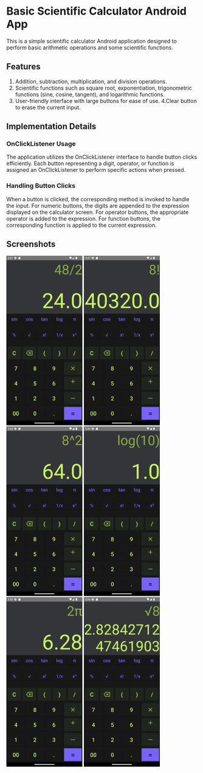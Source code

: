 
# Basic Scientific Calculator Android App
This is a simple scientific calculator Android application designed to perform basic arithmetic operations and some scientific functions.

## Features
1. Addition, subtraction, multiplication, and division operations.
2. Scientific functions such as square root, exponentiation, trigonometric functions (sine, cosine, tangent), and logarithmic functions.
3. User-friendly interface with large buttons for ease of use.
4.Clear button to erase the current input.

## Implementation Details
### OnClickListener Usage
The application utilizes the OnClickListener interface to handle button clicks efficiently. Each button representing a digit, operator, or function is assigned an OnClickListener to perform specific actions when pressed.

### Handling Button Clicks
When a button is clicked, the corresponding method is invoked to handle the input. For numeric buttons, the digits are appended to the expression displayed on the calculator screen. For operator buttons, the appropriate operator is added to the expression. For function buttons, the corresponding function is applied to the current expression.

## Screenshots
<img src="app/src/main/res/drawable/screenshot07.png" width="200" /> <img src="app/src/main/res/drawable/screenshot03.png" width="200" /> 
<img src="app/src/main/res/drawable/screenshot04.png" width="200" /> <img src="app/src/main/res/drawable/screenshot05.png" width="200" /> 
<img src="app/src/main/res/drawable/screenshot06.png" width="200" /> <img src="app/src/main/res/drawable/screenshot02.png" width="200" />
